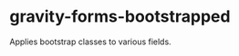 gravity-forms-bootstrapped
==========================

Applies bootstrap classes to various fields.
